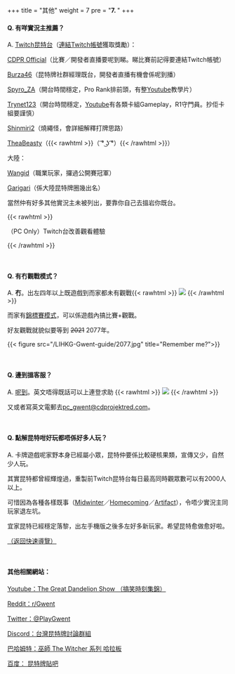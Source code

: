 +++
title = "其他"
weight = 7
pre = "<b>7. </b>"
+++

#### Q. 有咩實況主推薦？

A. [Twitch昆特台](https://www.twitch.tv/directory/game/Gwent%3A%20The%20Witcher%20Card%20Game)（[連結Twitch帳號](https://www.playgwent.com/en/twitch-drops)獲取獎勵）：

[CDPR Official](https://www.twitch.tv/cdprojektred/)（比賽／開發者直播要呢到睇。睇比賽前記得要連結Twitch帳號）

[Burza46](https://www.twitch.tv/burza46/)（昆特牌社群經理既台，開發者直播有機會係呢到播）

[Spyro_ZA](https://www.twitch.tv/spyro_za/)（開台時間穩定，Pro Rank排前頭，有整[Youtube](https://www.youtube.com/channel/UCL3pNEgCMctHbqHHr2Ceq3A)教學片）

[Trynet123](https://www.twitch.tv/trynet123)（開台時間穩定，[Youtube](https://www.youtube.com/user/trynet123/featured)有各類卡組Gameplay，R1守門員。抄佢卡組要謹慎）

[Shinmiri2](https://www.twitch.tv/shinmiri2/)（燒繩怪，會詳細解釋打牌思路）

[TheaBeasty](https://www.twitch.tv/theabeasty)（{{< rawhtml >}}<MO>（ ͡° ͜ʖ ͡°）</MO>{{< /rawhtml >}}）

大陸：

[Wangid](https://www.huya.com/wangid)（職業玩家，攞過公開賽冠軍）

[Garigari](https://www.douyu.com/985317)（係大陸昆特牌圈幾出名）

當然仲有好多其他實況主未被列出，要靠你自己去搵岩你既台。

{{< rawhtml >}}
<div class="expand">
    <div
        class="expand-label"
        style="cursor: pointer;"
        onclick="$h = $(this);$h.next('div').slideToggle(100,function () {$h.children('i').attr('class',function () {return $h.next('div').is(':visible') ? 'fas fa-chevron-down' : 'fas fa-chevron-right';});});"
    >
        <i style="font-size: x-small;" class="fas fa-chevron-right"></i><MO>（PC Only）</MO><bold>Twitch台改善觀看體驗</bold>
    </div>
    <div class="expand-content" style="display: none">
        <pre><code class="hljs">安裝瀏覽器插件<a href="https://betterttv.com/" style="font-weight: bold; display: initial;">BetterTTV。</a><br/>安裝前：<br/><br/><span style="display: inline-block;"><img src="/LIHKG-Gwent-guide/bttvBefore.jpg" style="margin: unset;"/></span><br/>安裝後（留意聊天室多左大量Emote）：<br/><br/><span style="display: inline-block;"><img src="/LIHKG-Gwent-guide/bttvAfter.jpg" style="margin: unset;"/></span><br/>如果有Twitch帳號，登入後按右上角自己頭像會彈出一列野，入面可以搵到BTTV設定。<br/><br/>呢個唔止睇昆特有用：基本上外國既實況主全部都會用BetterTTV既Emote。</code><span class="copy-to-clipboard" title="Copy to clipboard"></span></pre>
    </div>
</div>

{{< /rawhtml >}}

&nbsp;

#### Q. 有冇觀戰模式？

A. __冇__。出左四年以上既遊戲到而家都未有觀戰{{< rawhtml >}}
<img src="/LIHKG-Gwent-guide/sosad.gif" style="display: inline-block; margin: unset;"/>
{{< /rawhtml >}}

而家有[錦標賽模式](https://tournaments.playgwent.com/about)，可以係遊戲內搞比賽+觀戰。

好友觀戰就貌似要等到 ~~2021~~ 2077年。

{{< figure src="/LIHKG-Gwent-guide/2077.jpg" title="Remember me?">}}

&nbsp;

#### Q. 邊到搵客服？

A. [呢到](https://support.cdprojektred.com/en/gwent/pc)。英文唔得既話可以上連登求助 {{< rawhtml >}}
<img src="/LIHKG-Gwent-guide/sosad.gif" style="display: inline-block; margin: unset;"/>
{{< /rawhtml >}}

又或者寫英文電郵去[pc_gwent@cdprojektred.com](mailto:pc_gwent@cdprojektred.com)。 

&nbsp;

#### Q. 點解昆特咁好玩都唔係好多人玩？

A. 卡牌遊戲呢家野本身已經屬小眾，昆特仲要係比較硬核果類，宣傳又少，自然少人玩。

其實昆特都曾經輝煌過，重製前Twitch昆特台每日最高同時觀眾數可以有2000人以上。

可惜因為各種各樣既事（[Midwinter](https://youtu.be/pUyVbMKotUY)／[Homecoming](https://tieba.baidu.com/p/6330985924)／[Artifact](https://store.steampowered.com/app/583950/Artifact/)），令唔少實況主同玩家退左坑。

宜家昆特已經穩定落黎，出左手機版之後多左好多新玩家。希望昆特愈做愈好啦。

[（返回快速導覽）](../#quicknav)

&nbsp;

#### 其他相關網站：

[Youtube：The Great Dandelion Show （搞笑時刻集錦）](https://www.youtube.com/channel/UCjkcfCDhJlzw_jazRjkAaTQ)

[Reddit：r/Gwent](https://www.reddit.com/r/gwent/)

[Twitter：@PlayGwent](https://twitter.com/PlayGwent)

[Discord：台灣昆特牌討論群組](https://discord.gg/QZBDB8n)

[巴哈姆特：巫師 The Witcher 系列 哈拉板](https://forum.gamer.com.tw/B.php?bsn=7364)

[百度： 昆特牌貼吧](https://tieba.baidu.com/f?kw=昆特牌)